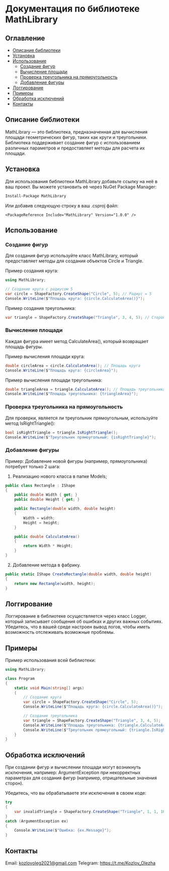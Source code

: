 # Документация по библиотеке MathLibrary

## Оглавление
- [Описание библиотеки](#описание-библиотеки)
- [Установка](#установка)
- [Использование](#использование)
  - [Создание фигур](#создание-фигур)
  - [Вычисление площади](#вычисление-площади)
  - [Проверка треугольника на прямоугольность](#проверка-треугольника-на-прямоугольность)
  - [Добавление фигуры](#добавление-фигуры)
- [Логгирование](#логгирование)
- [Примеры](#примеры)
- [Обработка исключений](#обработка-исключений)
- [Контакты](#контакты)

## Описание библиотеки
MathLibrary — это библиотека, предназначенная для вычисления площади геометрических фигур, таких как круги и треугольники. Библиотека поддерживает создание фигур с использованием различных параметров и предоставляет методы для расчета их площади.

## Установка
Для использования библиотеки MathLibrary добавьте ссылку на неё в ваш проект. Вы можете установить её через NuGet Package Manager:

```bash 
Install-Package MathLibrary
``` 

Или добавив следующую строку в ваш .csproj файл:

```
<PackageReference Include="MathLibrary" Version="1.0.0" />
```

## Использование

### Создание фигур
Для создания фигур используйте класс MathLibrary, который предоставляет методы для создания объектов Circle и Triangle.

Пример создания круга:
```csharp
using MathLibrary;

// Создание круга с радиусом 5
var circle = ShapeFactory.CreateShape("Circle", 5); // Радиус = 5
Console.WriteLine($"Площадь круга: {circle.CalculateArea()}");
```

Пример создания треугольника:
```csharp
var triangle = ShapeFactory.CreateShape("Triangle", 3, 4, 5); // Стороны = 3, 4, 5
```

### Вычисление площади
Каждая фигура имеет метод CalculateArea(), который возвращает площадь фигуры.

Пример вычисления площади круга:
```csharp
double circleArea = circle.CalculateArea(); // Площадь круга
Console.WriteLine($"Площадь круга: {circleArea}");
```

Пример вычисления площади треугольника:
```csharp
double triangleArea = triangle.CalculateArea(); // Площадь треугольника
Console.WriteLine($"Площадь треугольника: {triangleArea}");
```

### Проверка треугольника на прямоугольность
Для проверки, является ли треугольник прямоугольным, используйте метод IsRightTriangle():

```csharp
bool isRightTriangle = triangle.IsRightTriangle();
Console.WriteLine($"Треугольник прямоугольный: {isRightTriangle}");
```

### Добавление фигуры
Пример: Добавление новой фигуры (например, прямоугольника) потребует только 2 шага:

1) Реализацию нового класса в папке Models;
```csharp
public class Rectangle : IShape
{
    public double Width { get; }
    public double Height { get; }

    public Rectangle(double width, double height)
    {
        Width = width;
        Height = height;
    }

    public double CalculateArea()
    {
        return Width * Height;
    }
}
```

2) Добавление метода в фабрику.
```csharp
public static IShape CreateRectangle(double width, double height)
{
    return new Rectangle(width, height);
}
```

## Логгирование
Логгирование в библиотеке осуществляется через класс Logger, который записывает сообщения об ошибках и других важных событиях. Убедитесь, что в вашей среде настроен вывод логов, чтобы иметь возможность отслеживать возможные проблемы.

## Примеры

Пример использования всей библиотеки:
```csharp
using MathLibrary;

class Program
{
    static void Main(string[] args)
    {
        // Создание круга
        var circle = ShapeFactory.CreateShape("Circle", 5);
        Console.WriteLine($"Площадь круга: {circle.CalculateArea()}");

        // Создание треугольника
        var triangle = ShapeFactory.CreateShape("Triangle", 3, 4, 5);
        Console.WriteLine($"Площадь треугольника: {triangle.CalculateArea()}");
        Console.WriteLine($"Треугольник прямоугольный: {triangle.IsRightTriangle()}");
    }
}
```

## Обработка исключений
При создании фигур и вычислении площади могут возникнуть исключения, например:
ArgumentException при некорректных параметрах для создания фигур (например, отрицательные значения сторон).

Убедитесь, что вы обрабатываете эти исключения в своем коде:
```csharp
try
{
    var invalidTriangle = ShapeFactory.CreateShape("Triangle", 1, 1, 10);
}
catch (ArgumentException ex)
{
    Console.WriteLine($"Ошибка: {ex.Message}");
}
```

## Контакты
Email: kozlovoleg2021@gmail.com
Telegram: https://t.me/Kozlov_Olezha












